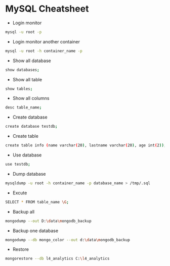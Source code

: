 # MySQL Cheatsheet

- Login monitor

```bash
mysql -u root -p
```

- Login monitor another container

```bash
mysql -u root -h container_name -p
```

- Show all database

```bash
show databases;
```

- Show all table

```bash
show tables;
```

- Show all columns

```bash
desc table_name;
```

- Create database

```bash
create database testdb;
```

- Create table

```bash
create table info (name varchar(20), lastname varchar(20), age int(2));
```

- Use database

```bash
use testdb;
```

- Dump database

```bash
mysqldump -u root -h container_name -p database_name > /tmp/.sql
```

- Excute

```bash
SELECT * FROM table_name \G;
```

- Backup all

```bash
mongodump --out D:\data\mongodb_backup
```

- Backup one database

```bash
mongodump --db mongo_color --out d:\data\mongodb_backup
```

- Restore

```bash
mongorestore --db l4_analytics C:\l4_analytics
```
